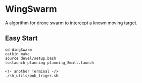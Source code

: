 # WingSwarm
A algorithm for drone swarm to intercept a known moving target.

## Easy Start
```
cd WingSwarm
catkin_make
source devel/setup.bash
roslaunch planning planning_Small.launch

<!- another Terminal -/>
./sh_utils/pub_triger.sh
```

